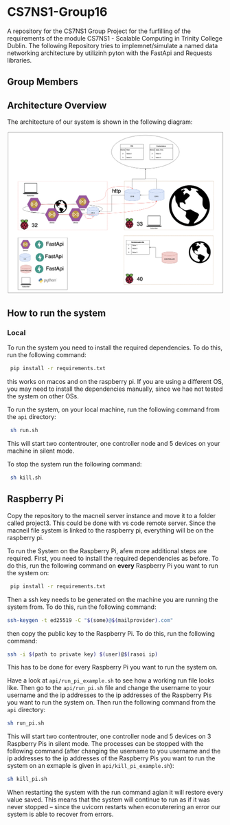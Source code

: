 # CS7NS1-Group16

A repository for the CS7NS1 Group Project for the furfilling of the requirements of the module CS7NS1 - Scalable Computing in Trinity College Dublin.
The following Repository tries to implemnet/simulate a named data networking architecture by utilizinh pyton with the FastApi and Requests libraries.

## Group Members


## Architecture Overview

The architecture of our system is shown in the following diagram:

![Architecture](Architecture/architecture.png)


## How to run the system


### Local

To run the system you need to install the required dependencies. To do this, run the following command:
```bash
 pip install -r requirements.txt
```
this works on macos and on the raspberry pi. If you are using a different OS, you may need to install the dependencies manually, since we hae not tested the system on other OSs.

To run the system, on your local machine, run the following command from the  `api`  directory:
```bash
 sh run.sh
```
This will start two contentrouter, one controller node and 5 devices on your machine in silent mode.

To stop the system run the following command:
```bash
 sh kill.sh
```
## Raspberry Pi

Copy the repository to the macneil server instance and  move it to a folder called project3. This could be done with vs code remote server. Since the macneil file system is linked to the raspberry pi, everything will be on the raspberry pi.

To run the System on the Raspberry Pi, afew more additional steps are required. First, you need to install the required dependencies as before. To do this, run the following command on **every** Raspberry Pi you want to run the system on:
```bash
 pip install -r requirements.txt
```
Then a ssh key needs to be generated on the machine you are running the system from. To do this, run the following command:
```bash
ssh-keygen -t ed25519 -C "$(some)@$(mailprovider).com"
```
then copy the public key to the Raspberry Pi. To do this, run the following command:
```bash
ssh -i $(path to private key) $(user)@$(rasoi ip)
```
This has to be done for every Raspberry Pi you want to run the system on.

Have a look at `api/run_pi_example.sh` to see how a working run file looks like. Then go to the `api/run_pi.sh` file and change the username to your username and the ip addresses to the ip addresses of the Raspberry Pis you want to run the system on. Then run the following command from the `api` directory:
```bash
sh run_pi.sh
```

This will start two contentrouter, one controller node and 5 devices on 3 Raspberry Pis in silent mode.
The processes can be stopped with the following command (after changing the username to you username and the ip addresses to the ip addresses of the Raspberry Pis you want to run the system on an exmaple is given in `api/kill_pi_example.sh`):
```bash
sh kill_pi.sh
```
When restarting the system with the run command agian it will restore every value saved. This means that the system will continue to run as if it was never stopped – since the uvicorn restarts when econuterering an error our system is able to recover from errors.